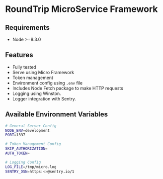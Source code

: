 # RoundTrip MicroService Framework

## Requirements

* Node >=8.3.0

## Features

* Fully tested
* Serve using Micro Framework
* Token management
* Environment config using `.env` file
* Includes Node Fetch package to make HTTP requests
* Logging using Winston.
* Logger integration with Sentry.


## Available Environment Variables

```bash
# General Server Config
NODE_ENV=development
PORT=1337

# Token Management Config
SKIP_AUTHORIZATION=
AUTH_TOKEN=

# Logging Config
LOG_FILE=/tmp/micro.log
SENTRY_DSN=https:<>@sentry.io/1
```
